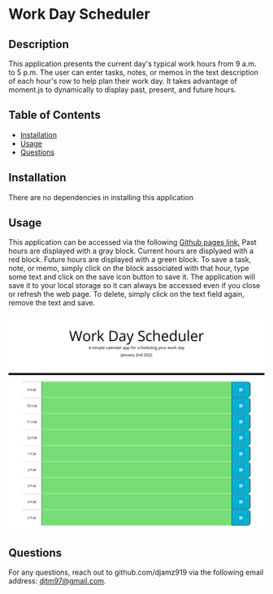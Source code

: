 # Work Day Scheduler

## Description
This application presents the current day's typical work hours from 9 a.m. to 5 p.m. The user can enter tasks, notes, or memos in the text description of each hour's row to help plan their work day. It takes advantage of moment.js to dynamically to display past, present, and future hours. 

## Table of Contents
  * [Installation](#installation)
  * [Usage](#usage)
  * [Questions](#questions)

## Installation
There are no dependencies in installing this application

## Usage
This application can be accessed via the following [Github pages link.](https://djamz919.github.io/work-day-scheduler/) Past hours are displayed with a gray block. Current hours are displyaed with a red block. Future hours are displayed with a green block. To save a task, note, or memo, simply click on the block associated with that hour, type some text and click on the save icon button to save it. The application will save it to your local storage so it can always be accessed even if you close or refresh the web page. To delete, simply click on the text field again, remove the text and save.

![Screenshot of Work Day Scheduler Homepage](work-day-scheduler.PNG)

## Questions
For any questions, reach out to github.com/djamz919 via the following email address: djtm97@gmail.com.